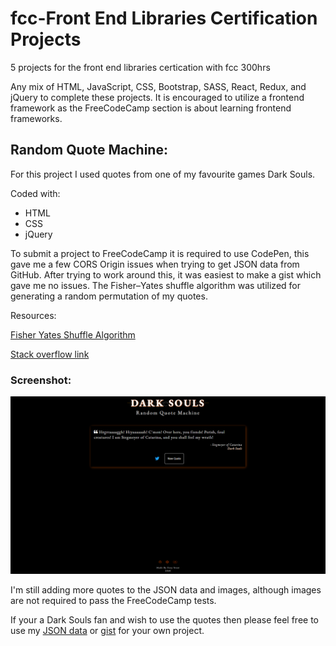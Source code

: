 # fcc-Front End Libraries Certification Projects
5 projects for the front end libraries certication with fcc 300hrs

Any mix of HTML, JavaScript, CSS, Bootstrap, SASS, React, Redux, and jQuery to complete these projects.  It is encouraged to utilize a frontend framework as the FreeCodeCamp section is about learning frontend frameworks.

## Random Quote Machine:

For this project I used quotes from one of my favourite games Dark Souls.

Coded with:
* HTML
* CSS
* jQuery

To submit a project to FreeCodeCamp it is required to use CodePen, this gave me a few CORS Origin issues when trying to get JSON data from GitHub.  After trying to work around this, it was easiest to make a gist which gave me no issues.  The Fisher–Yates shuffle algorithm was utilized for generating a random permutation of my quotes.

Resources:

[Fisher Yates Shuffle Algorithm](https://en.wikipedia.org/wiki/Fisher%E2%80%93Yates_shuffle)

[Stack overflow link](http://stackoverflow.com/a/2450976)


### Screenshot:

![Screenshot of Dark Souls Random Quote Machine](dark-souls-random-quote-machine-fcc.png "Screenshot Dark Souls Random Quote Machine")

I'm still adding more quotes to the JSON data and images, although images are not required to pass the FreeCodeCamp tests.

If your a Dark Souls fan and wish to use the quotes then please feel free to use my [JSON data](https://raw.githubusercontent.com/FoxyStoat/fcc-front-end-libraries-certification/main/random%20quote%20machine/assets/data.json) or [gist](https://gist.githubusercontent.com/FoxyStoat/4cb3bb827521c1a8640392db67612f3e/raw/673d8097d95f2470ad428cc7971fae178af51cc0/darksouls-quotes.json) for your own project.

